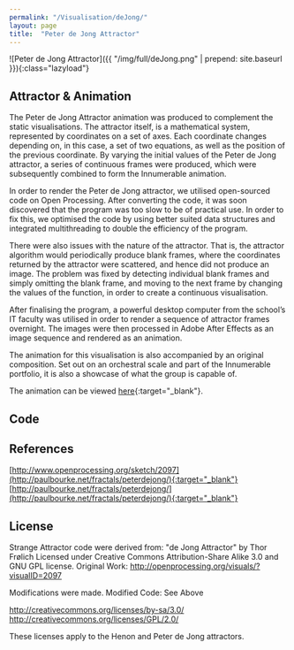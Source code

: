 ```yaml
---
permalink: "/Visualisation/deJong/"
layout: page
title:  "Peter de Jong Attractor"
---
```

![Peter de Jong Attractor]({{ "/img/full/deJong.png" | prepend: site.baseurl }}){:class="lazyload"}

Attractor & Animation
----------
The Peter de Jong Attractor animation was produced to complement the static visualisations. The attractor itself, is a mathematical system, represented by coordinates on a set of axes. Each coordinate changes depending on, in this case, a set of two equations, as well as the position of the previous coordinate. By varying the initial values of the Peter de Jong attractor, a series of continuous frames were produced, which were subsequently combined to form the Innumerable animation.

In order to render the Peter de Jong attractor, we utilised open-sourced code on Open Processing. After converting the code, it was soon discovered that the program was too slow to be of practical use. In order to fix this, we optimised the code by using better suited data structures and integrated multithreading to double the efficiency of the program.

There were also issues with the nature of the attractor. That is, the attractor algorithm would periodically produce blank frames, where the coordinates returned by the attractor were scattered, and hence did not produce an image. The problem was fixed by detecting individual blank frames and simply omitting the blank frame, and moving to the next frame by changing the values of the function, in order to create a continuous visualisation.

After finalising the program, a powerful desktop computer from the school’s IT faculty was utilised in order to render a sequence of attractor frames overnight. The images were then processed in Adobe After Effects as an image sequence and rendered as an animation.

The animation for this visualisation is also accompanied by an original composition. Set out on an orchestral scale and part of the Innumerable portfolio, it is also a showcase of what the group is capable of.

The animation can be viewed [here](https://www.youtube.com/watch?v=B4BibAAvvsw){:target="_blank"}.

Code
----------
<script src="https://gist.github.com/YC/8484eb73b3b66959308d.js"></script>

References
----------
[http://www.openprocessing.org/sketch/2097](http://paulbourke.net/fractals/peterdejong/){:target="_blank"}
[http://paulbourke.net/fractals/peterdejong/](http://paulbourke.net/fractals/peterdejong/){:target="_blank"}

License
----------
Strange Attractor code were derived from:  "de Jong Attractor" by Thor Frølich
Licensed under Creative Commons Attribution-Share Alike 3.0 and GNU GPL license.
Original Work: http://openprocessing.org/visuals/?visualID=2097

Modifications were made.
Modified Code: See Above

http://creativecommons.org/licenses/by-sa/3.0/
http://creativecommons.org/licenses/GPL/2.0/

These licenses apply to the Henon and Peter de Jong attractors.
